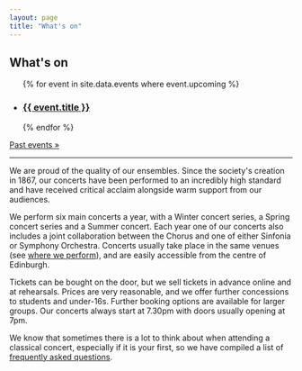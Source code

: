 ```yaml
---
layout: page
title: "What's on"
---
```


## What's on

<ul class="whats-on-events">
{% for event in site.data.events where event.upcoming %}
<li>
  <h3>
    <a href="{{ event.url }}">{{ event.title }}</a>
  </h3>
</li>
{% endfor %}
</ul>

<a href="/whats-on/archive">Past events &raquo;</a>

<hr>

We are proud of the quality of our ensembles. Since the society's creation in
1867, our concerts have been performed to an incredibly high standard and have
received critical acclaim alongside warm support from our audiences.

We perform six main concerts a year, with a Winter concert series, a Spring
concert series and a Summer concert. Each year one of our concerts also
includes a joint collaboration between the Chorus and one of either Sinfonia or
Symphony Orchestra. Concerts usually take place in the same venues (see [where
we perform](/venues/)), and are easily accessible from the centre of Edinburgh.

Tickets can be bought on the door, but we sell tickets in advance online and at
rehearsals. Prices are very reasonable, and we offer further concessions to
students and under-16s. Further booking options are available for larger
groups. Our concerts always start at 7.30pm with doors usually opening at 7pm.

We know that sometimes there is a lot to think about when attending a classical
concert, especially if it is your first, so we have compiled a list of
[frequently asked questions](/concert-faqs/).
